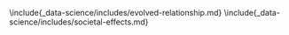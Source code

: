 \include{_data-science/includes/evolved-relationship.md}
\include{_data-science/includes/societal-effects.md}

